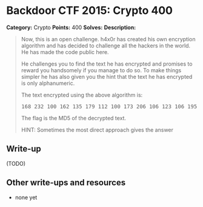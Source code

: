 # Backdoor CTF 2015: Crypto 400

**Category:** Crypto
**Points:** 400
**Solves:** 
**Description:** 

> Now, this is an open challenge. h4x0r has created his own encryption algorithm and has decided to challenge all the hackers in the world. He has made the code public here. 
> 
> 
> He challenges you to find the text he has encrypted and promises to reward you handsomely if you manage to do so. To make things simpler he has also given you the hint that the text he has encrypted is only alphanumeric.
> 
> 
> The text encrypted using the above algorithm is: 
> 
> <pre>168 232 100 162 135 179 112 100 173 206 106 123 106 195 179 157 123 173</pre> 
> 
> 
> The flag is the MD5 of the decrypted text. 
> 
> 
> HINT: Sometimes the most direct approach gives the answer

## Write-up

(TODO)

## Other write-ups and resources

* none yet